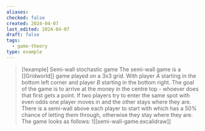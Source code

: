 ```yaml
---
aliases: 
checked: false
created: 2024-04-07
last_edited: 2024-04-07
draft: false
tags:
  - game-theory
type: example
---
```

>[!example] Semi-wall stochastic game
>The semi-wall game is a [[Gridworld]] game played on a 3x3 grid. With player $A$ starting in the bottom left corner and player $B$ starting in the bottom right. The goal of the game is to arrive at the money in the centre top - whoever does that first gets a point. If two players try to enter the same spot with even odds one player moves in and the other stays where they are. There is a semi-wall above each player to start with which has a 50% chance of letting them through, otherwise they stay where they are. The game looks as follows:
>![[semi-wall-game.excalidraw]]

